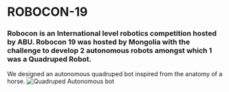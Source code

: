 # ROBOCON-19

### Robocon is an **International level robotics competition** hosted by ABU. Robocon 19 was hosted by Mongolia with the challenge to develop 2 autonomous robots amongst which 1 was a **Quadruped Robot**.

We designed an autonomous quadruped bot inspired from the anatomy of a horse.
![Quadruped Autonomous bot](/E:/Ash/labcomponents/app/src/main/res/drawable/best-bot.png)

